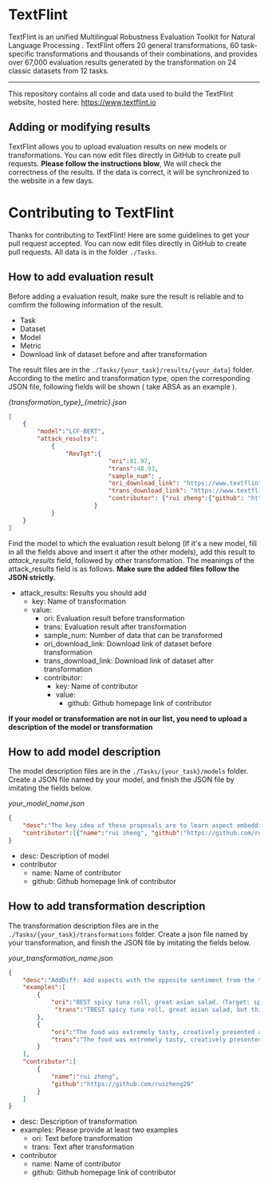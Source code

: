 # TextFlint
TextFlint is an unified Multilingual Robustness Evaluation Toolkit for Natural Language Processing
. TextFlint offers 20 general transformations, 60 task-specific transformations and thousands of their combinations, and provides over 67,000 evaluation results generated by the transformation on 24 classic datasets from 12 tasks.

***

This repository contains all code and data used to build the TextFlint website, hosted here: https://www.textflint.io

## Adding or modifying results
TextFlint allows you to upload evaluation results on new models or transformations. You can now edit files directly in GitHub to create pull requests. **Please follow the instructions blow**, We will check the correctness of the results. If the data is correct, it will be synchronized to the website in a few days.

# Contributing to TextFlint

Thanks for contributing to TextFlint! Here are some guidelines to get your pull request accepted. You can now edit files directly in GitHub to create pull requests. All data is in the folder `./Tasks`.

## How to add evaluation result

Before adding a evaluation result, make sure the result is reliable and to comfirm the following information of the result.

* Task
* Dataset
* Model
* Metric
* Download link of dataset before and after transformation
  

The result files are in the  `./Tasks/{your_task}/results/{your_data}` folder. According to the metirc and transformation type, open the corresponding JSON file, following fields will be shown ( take ABSA as an example ).

<em>{transformation_type}_{metric}.json</em>
```json
[
    {
        "model":"LCF-BERT",
        "attack_results":
            {
                "RevTgt":{
                            "ori":81.97,
                            "trans":48.93,
                            "sample_num": ,
                            "ori_download_link": "https://www.textflint.com/static/Tasks/ABSA/trans_dataset/SemEval2014-Laptop/ori_RevTgt.json",
                            "trans_download_link": "https://www.textflint.com/static/Tasks/ABSA/trans_dataset/SemEval2014-Laptop/trans_RevTgt.json",
                            "contributor": {"rui zheng":{"github": "https://github.com/ruizheng20"}}
                        }
            }
    }
]
```

Find the model to which the evaluation result belong (If it's a new model,  fill in all the fields above and insert it after the other models), add this result to <em>attack_results</em> field, followed by other transformation. The meanings of the attack_results field is as follows. **Make sure the added files follow the JSON strictly.**

* attack_results: Results you should add 
  * key: Name of transformation
  * value: 
    * ori: Evaluation result before transformation
    * trans: Evaluation result after transformation
    * sample_num: Number of data that can be transformed
    * ori_download_link: Download link of dataset before transformation
    * trans_download_link: Download link of dataset after transformation
    * contributor: 
      * key: Name of contributor
      * value:
        * github: Github homepage link of contributor


**If your model or transformation are not in our list, you need to upload a description of the model or transformation**

## How to add model description
The model description files are in the `./Tasks/{your_task}/models` folder. Create a JSON file named by your model, and finish the JSON file by imitating the fields below.

<em>your_model_name.json</em>
```json
{
    "desc":"The key idea of these proposals are to learn aspect embeddings and let aspects participate in computing attention weights.",
    "contributor":[{"name":"rui zheng", "github":"https://github.com/ruizheng20"}]
}
```
* desc: Description of model
* contributor
  * name: Name of contributor
  * github: Github homepage link of contributor


## How to add transformation description
The transformation description files are in the `./Tasks/{your_task}/transformations` folder. Create a json file named by your transformation, and finish the JSON file by imitating the fields below.

<em>your_transformation_name.json</em>
```json
{
    "desc":"AddDiff: Add aspects with the opposite sentiment from the target aspect.",
    "examples":[
        {
            "ori":"BEST spicy tuna roll, great asian salad.（Target: spicy tuna roll)",           
             "trans":"TBEST spicy tuna roll, great asian salad, but this small place is packed, on a cold day, the seating by the entrance way can be pretty drafty and bad service."
        },
        {
            "ori":"The food was extremely tasty, creatively presented and the wine excellent. (Target: wine)",
            "trans":"The food was extremely tasty, creatively presented and the wine excellent, but yeah, sometimes the service can be slow, a lentil dish was salty beyond edibility and the red curry is weak and tasteless."
        }
    ],
    "contributor":[
        {
            "name":"rui zheng",
            "github":"https://github.com/ruizheng20"
        }
    ]
}
```
* desc: Description of transformation
* examples: Please provide at least two examples
  * ori: Text before transformation
  * trans: Text after transformation
* contributor
  * name: Name of contributor
  * github: Github homepage link of contributor

